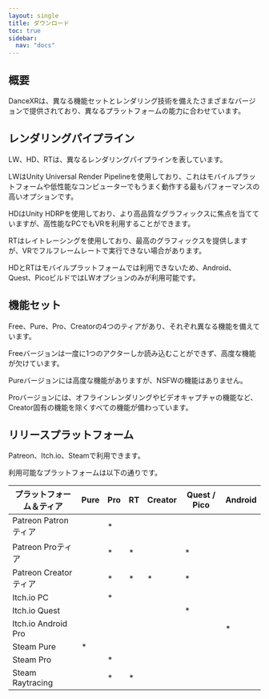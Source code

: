 ```yaml
---
layout: single
title: ダウンロード
toc: true
sidebar:
  nav: "docs"
---
```


## 概要
DanceXRは、異なる機能セットとレンダリング技術を備えたさまざまなバージョンで提供されており、異なるプラットフォームの能力に合わせています。

## レンダリングパイプライン
LW、HD、RTは、異なるレンダリングパイプラインを表しています。

LWはUnity Universal Render Pipelineを使用しており、これはモバイルプラットフォームや低性能なコンピューターでもうまく動作する最もパフォーマンスの高いオプションです。

HDはUnity HDRPを使用しており、より高品質なグラフィックスに焦点を当てていますが、高性能なPCでもVRを利用することができます。

RTはレイトレーシングを使用しており、最高のグラフィックスを提供しますが、VRでフルフレームレートで実行できない場合があります。

HDとRTはモバイルプラットフォームでは利用できないため、Android、Quest、PicoビルドではLWオプションのみが利用可能です。

## 機能セット
Free、Pure、Pro、Creatorの4つのティアがあり、それぞれ異なる機能を備えています。

Freeバージョンは一度に1つのアクターしか読み込むことができず、高度な機能が欠けています。

Pureバージョンには高度な機能がありますが、NSFWの機能はありません。

Proバージョンには、オフラインレンダリングやビデオキャプチャの機能など、Creator固有の機能を除くすべての機能が備わっています。

## リリースプラットフォーム
Patreon、Itch.io、Steamで利用できます。

利用可能なプラットフォームは以下の通りです。

| プラットフォーム＆ティア | Pure | Pro | RT | Creator | Quest / Pico | Android |
| --- | --- | --- | --- | --- | --- | --- | 
| Patreon Patronティア |  | * | |  |  | |
| Patreon Proティア |  | * | * |  | * | |
| Patreon Creatorティア |  | * | * | * | * | |
| Itch.io PC | | * | | | | |
| Itch.io Quest | | | | | * | |
| Itch.io Android Pro | | | | | | * |
| Steam Pure | * | | | | | |
| Steam Pro | | * | | | | |
| Steam Raytracing | | * | * | | | |